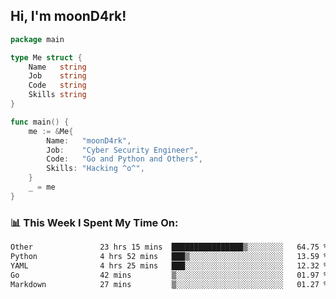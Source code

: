 <h2> Hi, I'm moonD4rk!</h2>

```go
package main

type Me struct {
	Name   string
	Job    string
	Code   string
	Skills string
}

func main() {
	me := &Me{
		Name:   "moonD4rk",
		Job:    "Cyber Security Engineer",
		Code:   "Go and Python and Others",
		Skills: "Hacking ^o^",
	}
	_ = me
}
```

<h3>📊 This Week I Spent My Time On:</h3>
<!-- <img align='right' src="https://github-readme-stats.vercel.app/api?username=moond4rk&show_icons=true&theme=radical", width="300" height="150"> -->

<!--START_SECTION:waka-->

```txt
Other               23 hrs 15 mins  ████████████████▒░░░░░░░░   64.75 %
Python              4 hrs 52 mins   ███▒░░░░░░░░░░░░░░░░░░░░░   13.59 %
YAML                4 hrs 25 mins   ███░░░░░░░░░░░░░░░░░░░░░░   12.32 %
Go                  42 mins         ▒░░░░░░░░░░░░░░░░░░░░░░░░   01.97 %
Markdown            27 mins         ▒░░░░░░░░░░░░░░░░░░░░░░░░   01.27 %
```

<!--END_SECTION:waka-->

